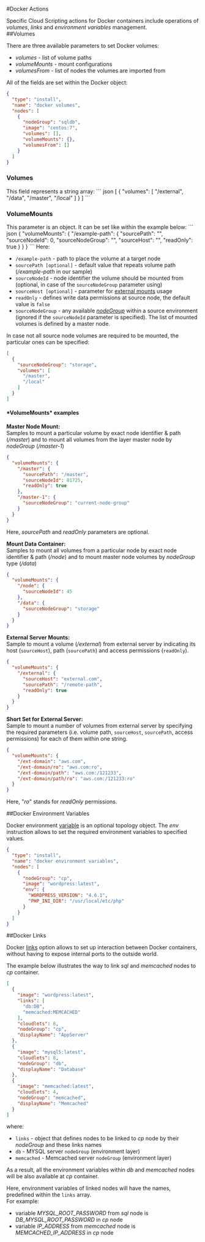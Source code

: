 #Docker Actions

Specific Cloud Scripting actions for Docker containers include operations of *volumes*, *links* and *environment variables* management.
<br>
##Volumes

There are three available parameters to set Docker volumes:  
- *volumes* - list of volume paths   
- *volumeMounts* - mount configurations  
- *volumesFrom* - list of nodes the volumes are imported from    

All of the fields are set within the Docker object:
``` json
{
  "type": "install",
  "name": "docker volumes",
  "nodes": [
    {
      "nodeGroup": "sqldb",
      "image": "centos:7",
      "volumes": [],
      "volumeMounts": {},
      "volumesFrom": []
    }
  ]
}
```
<h3>Volumes</h3>
This field represents a string array:  
``` json
[
  {
    "volumes": [
      "/external",
      "/data",
      "/master",
      "/local"
    ]
  }
]
```

<h3>VolumeMounts</h3>
This parameter is an object. It can be set like within the example below:    
``` json
{
  "volumeMounts": {
    "/example-path": {
      "sourcePath": "",
      "sourceNodeId": 0,
      "sourceNodeGroup": "",
      "sourceHost": "",
      "readOnly": true
    }
  }
}
```
Here:  

- `/example-path` - path to place the volume at a target node  
- `sourcePath [optional]` - default value that repeats volume path (*/example-path* in our sample)    
- `sourceNodeId` -  node identifier the volume should be mounted from (optional, in case of the `sourceNodeGroup` parameter using)       
- `sourceHost [optional]` - parameter for <a href="https://docs.jelastic.com/configure-external-nfs-server" target="_blank">external mounts</a> usage    
- `readOnly` - defines write data permissions at source node, the default value is `false`   
- `sourceNodeGroup` - any available <a href="http://docs.cloudscripting.com/reference/container-types/#containers-by-groups-nodegroup" target="_blank">*nodeGroup*</a> within a source environment (ignored if the `sourceNodeId` parameter is specified). The list of mounted volumes is defined by a master node.    

In case not all source node volumes are required to be mounted, the particular ones can be specified:
``` json
[
  {
    "sourceNodeGroup": "storage",
    "volumes": [
      "/master",
      "/local"
    ]
  }
]
```

<h4>*VolumeMounts* examples</h4>
 
**Master Node Mount:**   
Samples to mount a particular volume by exact node identifier & path (*/master*) and to mount all volumes from the layer master node by *nodeGroup* (*/master-1*)
``` json
{
  "volumeMounts": {
    "/master": {
      "sourcePath": "/master",
      "sourceNodeId": 81725,
      "readOnly": true
    },
    "/master-1": {
      "sourceNodeGroup": "current-node-group"
    }
  }
}
```

Here, *sourcePath* and *readOnly* parameters are optional.

**Mount Data Container:**
<br>
Samples to mount all volumes from a particular node by exact node identifier & path (*/node*) and to mount master node volumes by *nodeGroup* type (*/data*)

``` json
{
  "volumeMounts": {
    "/node": {
      "sourceNodeId": 45
    },
    "/data": {
      "sourceNodeGroup": "storage"
    }
  }
}
```

**External Server Mounts:**
<br>
Sample to mount a volume (*/external*) from external server by indicating its host (`sourceHost`), path (`sourcePath`) and access permissions (`readOnly`).
``` json
{
  "volumeMounts": {
    "/external": {
      "sourceHost": "external.com",
      "sourcePath": "/remote-path",
      "readOnly": true
    }
  }
}
```
**Short Set for External Server:**
<br>
Sample to mount a number of volumes from external server by specifying the required parameters (i.e. volume path, `sourceHost`, `sourcePath`, access permissions) for each of them within one string.     
``` json
{
  "volumeMounts": {
    "/ext-domain": "aws.com",
    "/ext-domain/ro": "aws.com:ro",
    "/ext-domain/path": "aws.com:/121233",
    "/ext-domain/path/ro": "aws.com:/121233:ro"
  }
}
```

Here, "*ro*" stands for *readOnly* permissions.

<!--
##volumesFrom

`volumesFrom` is an list object.    
There are two ways to select the volume source container:
```
[
  {
    "sourceNodeId": "49",
    "readOnly": true
  },{
    "sourceNodeGroup": "storage",
    "readOnly": true
  }
]
```

In case to import not full source node volumes list You can set like below:
```
[
  {
    "sourceNodeGroup": "storage",
    "volumes": [
      "/master",
      "/local"
    ]
  }
]
```

Simple set examples above:
```
[
  49,
  "storage",
  "storage:ro"
]
```
where:   
- *49* - like { sourceNodeId : 49, readOnly : false }  
- *"storage"* - like { sourceNodeGroup : "storage", readOnly : false }  
- *"storage:ro"* - like { sourceNodeGroup : "storage", readOnly : true }
-->

##Docker Environment Variables

Docker environment <a href="https://docs.jelastic.com/docker-variables" target="_blank">variable</a> is an optional topology object. The *env* instruction allows to set the required environment variables to specified values. 

``` json
{
  "type": "install",
  "name": "docker environment variables",
  "nodes": [
    {
      "nodeGroup": "cp",
      "image": "wordpress:latest",
      "env": {
        "WORDPRESS_VERSION": "4.6.1",
        "PHP_INI_DIR": "/usr/local/etc/php"
      }
    }
  ]
}
```

##Docker Links

Docker <a href="https://docs.jelastic.com/docker-links" target="_blank">links</a> option allows to set up interaction between Docker containers, without having to expose internal ports to the outside world.
<br>

The example below illustrates the way to link *sql* and *memcached* nodes to *cp* container.
``` json
[
  {
    "image": "wordpress:latest",
    "links": [
      "db:DB",
      "memcached:MEMCACHED"
    ],
    "cloudlets": 8,
    "nodeGroup": "cp",
    "displayName": "AppServer"
  },
  {
    "image": "mysql5:latest",
    "cloudlets": 8,
    "nodeGroup": "db",
    "displayName": "Database"
  },
  {
    "image": "memcached:latest",
    "cloudlets": 4,
    "nodeGroup": "memcached",
    "displayName": "Memcached"
  }
]
```
where:

- `links` - object that defines nodes to be linked to *cp* node by their *nodeGroup* and these links names            
- `db` - MYSQL server `nodeGroup` (environment layer)  
- `memcached` - Memcached server `nodeGroup` (environment layer)   

As a result, all the environment variables within *db* and *memcached* nodes will be also available at *cp* container.  
 
Here, environment variables of linked nodes will have the names, predefined within the `links` array.     
For example:  
- variable *MYSQL_ROOT_PASSWORD* from *sql* node is *DB_MYSQL_ROOT_PASSWORD* in *cp* node   
- variable *IP_ADDRESS* from *memcached* node is *MEMCACHED_IP_ADDRESS* in *cp* node
